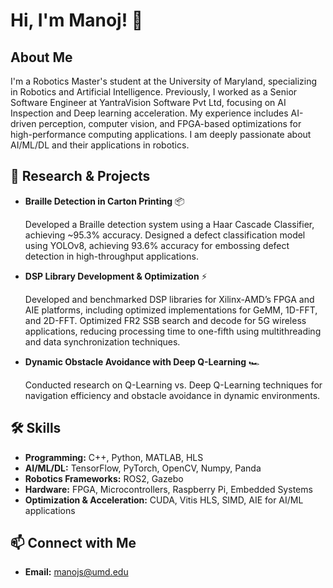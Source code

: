 # Hi, I'm Manoj! 👋

## About Me
I'm a Robotics Master's student at the University of Maryland, specializing in Robotics and Artificial Intelligence.
Previously, I worked as a Senior Software Engineer at YantraVision Software Pvt Ltd, focusing on AI Inspection and Deep learning acceleration. My experience includes AI-driven perception, computer vision, and FPGA-based optimizations for high-performance computing applications. I am deeply passionate about AI/ML/DL and their applications in robotics.

## 🔬 Research & Projects
- **Braille Detection in Carton Printing** 📦
  
    Developed a Braille detection system using a Haar Cascade Classifier, achieving ~95.3% accuracy.
    Designed a defect classification model using YOLOv8, achieving 93.6% accuracy for embossing defect detection in high-throughput applications.

- **DSP Library Development & Optimization** ⚡
  
    Developed and benchmarked DSP libraries for Xilinx-AMD’s FPGA and AIE platforms, including optimized implementations for GeMM, 1D-FFT, and 2D-FFT.
    Optimized FR2 SSB search and decode for 5G wireless applications, reducing processing time to one-fifth using multithreading and data synchronization techniques.

- **Dynamic Obstacle Avoidance with Deep Q-Learning** 🏎️
  
    Conducted research on Q-Learning vs. Deep Q-Learning techniques for navigation efficiency and obstacle avoidance in dynamic environments.


## 🛠️ Skills
- **Programming:** C++, Python, MATLAB, HLS
- **AI/ML/DL:** TensorFlow, PyTorch, OpenCV, Numpy, Panda
- **Robotics Frameworks:** ROS2, Gazebo
- **Hardware:** FPGA, Microcontrollers, Raspberry Pi, Embedded Systems
- **Optimization & Acceleration:** CUDA, Vitis HLS, SIMD, AIE for AI/ML applications

## 📫 Connect with Me
- **Email:** manojs@umd.edu

